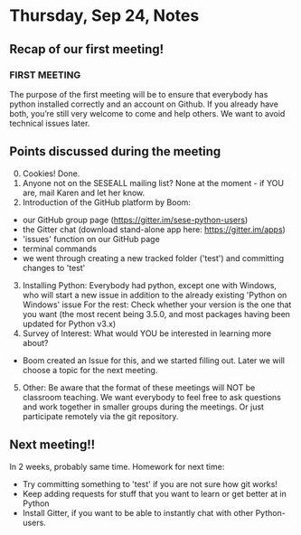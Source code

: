 # Thursday, Sep 24, Notes

## Recap of our first meeting!

### FIRST MEETING
The purpose of the first meeting will be to ensure that everybody has python installed correctly and an account on Github. If you already have both, you’re still very welcome to come and help others. We want to avoid technical issues later.

## Points discussed during the meeting
0. Cookies!
Done.
1. Anyone not on the SESEALL mailing list?
None at the moment - if YOU are, mail Karen and let her know.
2. Introduction of the GitHub platform by Boom: 
  - our GitHub group page (https://gitter.im/sese-python-users)
  - the Gitter chat (download stand-alone app here: https://gitter.im/apps)
  - 'issues' function on our GitHub page
  - terminal commands
  - we went through creating a new tracked folder ('test') and committing changes to 'test'
3. Installing Python: 
Everybody had python, except one with Windows, who will start a new issue in addition to the already existing 'Python on Windows' issue
For the rest: Check whether your version is the one that you want (the most recent being 3.5.0, and most packages having been updated for Python v3.x)
4. Survey of Interest: What would YOU be interested in learning more about?
  - Boom created an Issue for this, and we started filling out. Later we will choose a topic for the next meeting.
5. Other: Be aware that the format of these meetings will NOT be classroom teaching. We want everybody to feel free to ask questions and work together in smaller groups during the meetings. Or just participate remotely via the git repository.

## Next meeting!!
In 2 weeks, probably same time. Homework for next time:
  - Try committing something to 'test' if you are not sure how git works!
  - Keep adding requests for stuff that you want to learn or get better at in Python
  - Install Gitter, if you want to be able to instantly chat with other Python-users.

